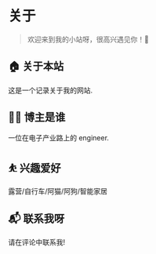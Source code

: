 # 关于

> 欢迎来到我的小站呀，很高兴遇见你！🤝

## 🏠 关于本站
这是一个记录关于我的网站.
## 👨‍💻 博主是谁
一位在电子产业路上的 engineer.
## ⛹ 兴趣爱好
露营/自行车/阿猫/阿狗/智能家居
## 📬 联系我呀
请在评论中联系我!